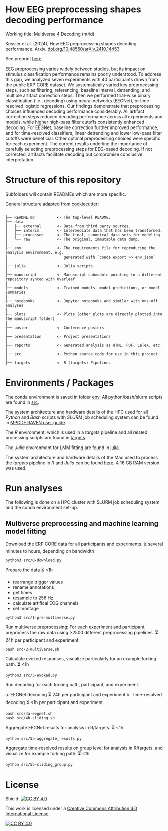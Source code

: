 # How EEG preprocessing shapes decoding performance
Working title: Multiverse 4 Decoding (m4d)

Kessler et al. (2024), How EEG preprocessing shapes decoding performance. Arxiv. [doi.org/10.48550/arXiv.2410.14453](doi.org/10.48550/arXiv.2410.14453)

See preprint [here](https://doi.org/10.48550/arXiv.2410.14453) 

EEG preprocessing varies widely between studies, but its impact on stimulus classification performance remains poorly understood. To address this gap, we analyzed seven experiments with 40 participants drawn from the public ERP CORE dataset. We systematically varied key preprocessing steps, such as filtering, referencing, baseline interval, detrending, and multiple artifact correction steps. Then we performed trial-wise binary classification (i.e., decoding) using neural networks (EEGNet), or time-resolved logistic regressions. Our findings demonstrate that preprocessing choices influenced decoding performance considerably. All artifact correction steps reduced decoding performance across all experiments and models, while higher high-pass filter cutoffs consistently enhanced decoding. For EEGNet, baseline correction further improved performance, and for time-resolved classifiers, linear detrending and lower low-pass filter cutoffs were beneficial. Other optimal preprocessing choices were specific for each experiment. The current results underline the importance of carefully selecting preprocessing steps for EEG-based decoding. If not corrected, artifacts facilitate decoding but compromise conclusive interpretation.


# Structure of this repository

Subfolders will contain READMEs which are more specific.

General structure adapted from [cookiecutter](https://github.com/drivendata/cookiecutter-data-science):
```

├── README.md          <- The top-level README.
├── data
│   ├── external       <- Data from third party sources.
│   ├── interim        <- Intermediate data that has been transformed.
│   ├── processed      <- The final, canonical data sets for modeling.
│   └── raw            <- The original, immutable data dump.
│
├── env                <- The requirements file for reproducing the analysis environment, e.g.
│                         generated with `conda export >> env.json`
│
├── julia              <- Julia scripts.
│
├── manuscript         <- Manuscript submodule pointing to a different repository synced with Overleaf
│
├── models             <- Trained models, model predictions, or model summaries
│
├── notebooks          <- Jupyter notebooks and similar with one-off analyses
│
├── plots              <- Plots (other plots are directly plotted into the manuscript folder)
│
├── poster             <- Conference posters
│
├── presentation       <- Project presentations
│
├── reports            <- Generated analysis as HTML, PDF, LaTeX, etc.
│
├── src                <- Python source code for use in this project.
│
├── targets            <- R (targets) Pipeline.

```

# Environments / Packages


The conda environment is saved in folder [env](/env). All python/bash/slurm scripts are found in [src](/src).

The system architecture and hardware details of the HPC used for all *Python* and *Bash* scripts  with *SLURM* job scheduling system can be found in [MPCDF RAVEN user guide](https://docs.mpcdf.mpg.de/doc/computing/raven-details.html).

The *R* environment, which is used in a *targets* pipeline and all related processing scripts are found in [targets](/targets).

The *Julia* environment for LMM fitting are found in [julia](/julia).

The system architecture and hardware details of the Mac used to process the *targets* pipeline in *R* and *Julia* can be found [here](https://support.apple.com/en-us/111893). A 16 GB RAM version was used.

# Run analyses

The following is done on a HPC cluster with SLURM job scheduling system and the conda environment set-up.

## Multiverse preprocessing and machine learning model fitting

Download the ERP CORE data for all participants and experiments.  :hourglass_flowing_sand: several minutes to hours, depending on bandwidth  

```
python3 src/0-download.py
```

Prepare the data   :hourglass_flowing_sand: <1h
- rearrange trigger values
- rename annotations
- get times
- resample to 256 Hz
- calculate artifical EOG channels
- set montage

```
python3 src/1-pre-multiverse.py
```

Run multiverse preprocessing: For each experiment and participant, preprocess the raw data using >2500 different preprocessing pipelines.  :hourglass_flowing_sand: 24h per participant and experiment

```
bash src/2-multiverse.sh
```

Calculate evoked responses, visualize particularly for an example forking path.  :hourglass_flowing_sand: <1h

```
python3 src/3-evoked.py
```

Run decoding for each forking path, participant, and experiment.

a. EEGNet decoding  :hourglass_flowing_sand: 24h per participant and experiment
b. Time-resolved decoding  :hourglass_flowing_sand: <1h per participant and experiment

```
bash src/4a-eegnet.sh
bash src/4b-sliding.sh
```

Aggregate EEGNet results for analysis in R/targets.  :hourglass_flowing_sand: <1h
```
python src/5a-aggregate_results.py
```

Aggregate time-resolved results on group level for analysis in R/targets, and visualize for example forking path.   :hourglass_flowing_sand: <1h
```
python src/5b-sliding_group.py
```



# License

Shield: [![CC BY 4.0][cc-by-shield]][cc-by]

This work is licensed under a
[Creative Commons Attribution 4.0 International License][cc-by].

[![CC BY 4.0][cc-by-image]][cc-by]

[cc-by]: http://creativecommons.org/licenses/by/4.0/
[cc-by-image]: https://i.creativecommons.org/l/by/4.0/88x31.png
[cc-by-shield]: https://img.shields.io/badge/License-CC%20BY%204.0-lightgrey.svg
